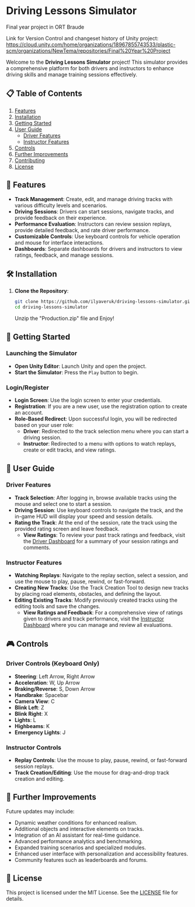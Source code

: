 # Driving Lessons Simulator
Final year project in ORT Braude   

Link for Version Control and changeset history of Unity project: https://cloud.unity.com/home/organizations/18967855743533/plastic-scm/organizations/NewTema/repositories/Final%20Year%20Project

Welcome to the **Driving Lessons Simulator** project! This simulator provides a comprehensive platform for both drivers and instructors to enhance driving skills and manage training sessions effectively.

## 📋 Table of Contents

1. [Features](#features)
2. [Installation](#installation)
3. [Getting Started](#getting-started)
4. [User Guide](#user-guide)
    - [Driver Features](#driver-features)
    - [Instructor Features](#instructor-features)
5. [Controls](#controls)
6. [Further Improvements](#further-improvements)
7. [Contributing](#contributing)
8. [License](#license)

## 🚀 Features

- **Track Management**: Create, edit, and manage driving tracks with various difficulty levels and scenarios.
- **Driving Sessions**: Drivers can start sessions, navigate tracks, and provide feedback on their experience.
- **Performance Evaluation**: Instructors can review session replays, provide detailed feedback, and rate driver performance.
- **Customizable Controls**: Use keyboard controls for vehicle operation and mouse for interface interactions.
- **Dashboards**: Separate dashboards for drivers and instructors to view ratings, feedback, and manage sessions.

## 🛠️ Installation

1. **Clone the Repository**:
   ```bash
   git clone https://github.com/ilyaveruk/driving-lessons-simulator.git
   cd driving-lessons-simulator
   ```
    Unzip the "Production.zip" file and Enjoy! 

## 🏁 Getting Started

### **Launching the Simulator**

- **Open Unity Editor**: Launch Unity and open the project.
- **Start the Simulator**: Press the `Play` button to begin.

### **Login/Register**

- **Login Screen**: Use the login screen to enter your credentials.
- **Registration**: If you are a new user, use the registration option to create an account.
- **Role-Based Redirect**: Upon successful login, you will be redirected based on your user role:
  - **Driver**: Redirected to the track selection menu where you can start a driving session.
  - **Instructor**: Redirected to a menu with options to watch replays, create or edit tracks, and view ratings.

## 📝 User Guide

### **Driver Features**

- **Track Selection**: After logging in, browse available tracks using the mouse and select one to start a session.
- **Driving Session**: Use keyboard controls to navigate the track, and the in-game HUD will display your speed and session details.
- **Rating the Track**: At the end of the session, rate the track using the provided rating screen and leave feedback.
  - **View Ratings**: To review your past track ratings and feedback, visit the [Driver Dashboard](https://driving-lessons-simulator.vercel.app/) for a summary of your session ratings and comments.

### **Instructor Features**

- **Watching Replays**: Navigate to the replay section, select a session, and use the mouse to play, pause, rewind, or fast-forward.
- **Creating New Tracks**: Use the Track Creation Tool to design new tracks by placing road elements, obstacles, and defining the layout.
- **Editing Existing Tracks**: Modify previously created tracks using the editing tools and save the changes.
  - **View Ratings and Feedback**: For a comprehensive view of ratings given to drivers and track performance, visit the [Instructor Dashboard](https://driving-lessons-simulator.vercel.app/) where you can manage and review all evaluations.

## 🎮 Controls

### **Driver Controls** (Keyboard Only)

- **Steering**: Left Arrow, Right Arrow
- **Acceleration**: W, Up Arrow
- **Braking/Reverse**: S, Down Arrow
- **Handbrake**: Spacebar
- **Camera View**: C
- **Blink Left**: Z
- **Blink Right**: X
- **Lights**: L
- **Highbeams**: K
- **Emergency Lights**: J

### **Instructor Controls**

- **Replay Controls**: Use the mouse to play, pause, rewind, or fast-forward session replays.
- **Track Creation/Editing**: Use the mouse for drag-and-drop track creation and editing.

## 🔧 Further Improvements

Future updates may include:

- Dynamic weather conditions for enhanced realism.
- Additional objects and interactive elements on tracks.
- Integration of an AI assistant for real-time guidance.
- Advanced performance analytics and benchmarking.
- Expanded training scenarios and specialized modules.
- Enhanced user interface with personalization and accessibility features.
- Community features such as leaderboards and forums.

## 📝 License

This project is licensed under the MIT License. See the [LICENSE](LICENSE) file for details.

